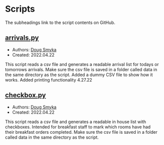 # Scripts
The subheadings link to the script contents on GitHub.


## [arrivals.py](https://github.com/smykad/myWorkApp/blob/master/arrivals.py)
+ Authors: [Doug Smyka](https://github.com/smykad)
+ Created: 2022.04.22


This script reads a csv file and generates a readable arrival list for todays 
or tomorrows arrivals.  Make sure the csv file is saved in a folder called
data in the same directory as the script.  Added a dummy CSV file to show how
it works.  Added printing functionality 4.27.22

## [checkbox.py](https://github.com/smykad/myWorkApp/blob/master/checkbox.py)
+ Authors: [Doug Smyka](https://github.com/smykad)
+ Created: 2022.04.22

This script reads a csv file and generates a readable in house list with
checkboxes.  Intended for breakfast staff to mark which rooms have had their 
breakfast orders completed.  Make sure the csv file is saved in a folder called
data in the same directory as the script.